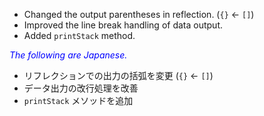 - Changed the output parentheses in reflection. (`{}` <- `[]`)
- Improved the line break handling of data output.
- Added `printStack` method.

<font color="blue">*The following are Japanese.*</font>

- リフレクションでの出力の括弧を変更 (`{}` ← `[]`)
- データ出力の改行処理を改善
- `printStack` メソッドを追加
